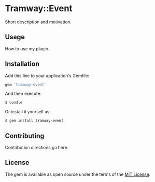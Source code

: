 # Tramway::Event
Short description and motivation.

## Usage
How to use my plugin.

## Installation
Add this line to your application's Gemfile:

```ruby
gem 'tramway-event'
```

And then execute:
```bash
$ bundle
```

Or install it yourself as:
```bash
$ gem install tramway-event
```

## Contributing
Contribution directions go here.

## License
The gem is available as open source under the terms of the [MIT License](http://opensource.org/licenses/MIT).
